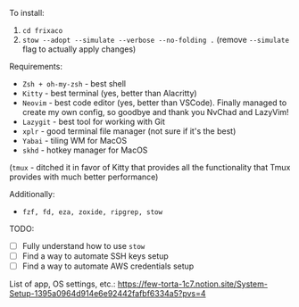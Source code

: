 To install:

1. `cd frixaco`
2. `stow --adopt --simulate --verbose --no-folding .` (remove `--simulate` flag to actually apply changes)

Requirements:

- `Zsh + oh-my-zsh` - best shell
- `Kitty` - best terminal (yes, better than Alacritty)
- `Neovim` - best code editor (yes, better than VSCode). Finally managed to create my own config, so goodbye and thank you NvChad and LazyVim!
- `Lazygit` - best tool for working with Git
- `xplr` - good terminal file manager (not sure if it's the best)
- `Yabai` - tiling WM for MacOS
- `skhd` - hotkey manager for MacOS

(`tmux` - ditched it in favor of Kitty that provides all the functionality that Tmux provides with much better performance)

Additionally:
- `fzf, fd, eza, zoxide, ripgrep, stow`

TODO:

- [ ] Fully understand how to use `stow`
- [ ] Find a way to automate SSH keys setup
- [ ] Find a way to automate AWS credentials setup

List of app, OS settings, etc.: https://few-torta-1c7.notion.site/System-Setup-1395a0964d914e6e92442fafbf6334a5?pvs=4
